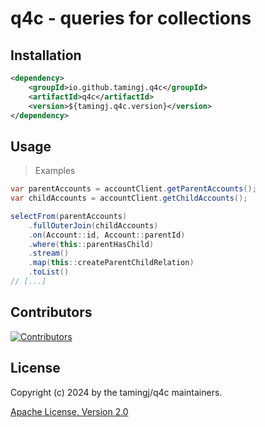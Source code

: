 # q4c - queries for collections

## Installation
```xml
<dependency>
    <groupId>io.github.tamingj.q4c</groupId>
    <artifactId>q4c</artifactId>
    <version>${tamingj.q4c.version}</version>
</dependency>
```

## Usage
> Examples

```java
var parentAccounts = accountClient.getParentAccounts();
var childAccounts = accountClient.getChildAccounts();

selectFrom(parentAccounts)
    .fullOuterJoin(childAccounts)
    .on(Account::id, Account::parentId)
    .where(this::parentHasChild)
    .stream()
    .map(this::createParentChildRelation)
    .toList()
// [...]
```

## Contributors
[![Contributors](https://contrib.rocks/image?repo=tamingj/q4c)](https://github.com/tamingj/q4c/graphs/contributors)

## License
Copyright (c) 2024 by the tamingj/q4c maintainers.

[Apache License, Version 2.0](./license.txt)
